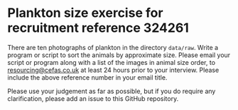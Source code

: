 # Plankton size exercise for recruitment reference 324261

There are ten photographs of plankton in the directory `data/raw`.
Write a program or script to sort the animals by approximate
size. Please email your script or program along with a list of the
images in animal size order, to resourcing@cefas.co.uk at least 24
hours prior to your interview. Please include the above reference
number in your email title.

Please use your judgement as far as possible, but if you do require
any clarification, please add an issue to this GitHub repository.

